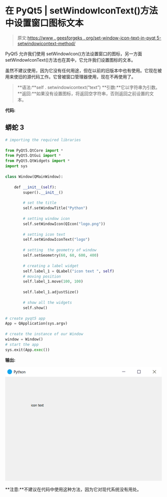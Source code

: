 # 在 PyQt5 | setWindowIconText()方法中设置窗口图标文本

> 原文:[https://www . geesforgeks . org/set-window-icon-text-in-pyqt 5-setwindowicontext-method/](https://www.geeksforgeeks.org/set-window-icon-text-in-pyqt5-setwindowicontext-method/)

PyQt5 允许我们使用 setWindowIcon()方法设置窗口的图标，另一方面 setWindowIconText()方法也在其中，它允许我们设置图标的文本。

虽然不建议使用，因为它没有任何用途，但在以前的旧版本中也有使用。它现在被用来使旧的源代码工作。它曾被窗口管理器使用，现在不再使用了。

> **语法:**self . setwindowicontext(“text”)
> **引数:**它以字符串为引数。
> **返回:**如果没有设置图标，将返回空字符串，否则返回之前设置的文本。

**代码:**

## 蟒蛇 3

```py
# importing the required libraries

from PyQt5.QtCore import *
from PyQt5.QtGui import *
from PyQt5.QtWidgets import *
import sys

class Window(QMainWindow):

    def __init__(self):
        super().__init__()

        # set the title
        self.setWindowTitle("Python")

        # setting window icon
        self.setWindowIcon(QIcon("logo.png"))

        # setting icon text
        self.setWindowIconText("logo")

        # setting  the geometry of window
        self.setGeometry(60, 60, 600, 400)

        # creating a label widget
        self.label_1 = QLabel("icon text ", self)
        # moving position
        self.label_1.move(100, 100)

        self.label_1.adjustSize()

        # show all the widgets
        self.show()

# create pyqt5 app
App = QApplication(sys.argv)

# create the instance of our Window
window = Window()
# start the app
sys.exit(App.exec())
```

**输出:**

![pyqt-set-window-title](img/84b7ee2abbe4c01a0e91cef542125032.png)

**注意:**不建议在代码中使用这种方法，因为它对现代系统没有用处。